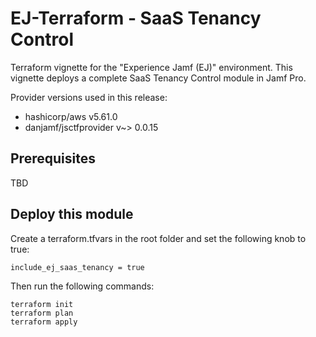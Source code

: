 # EJ-Terraform - SaaS Tenancy Control

Terraform vignette for the "Experience Jamf (EJ)" environment. This vignette deploys a complete SaaS Tenancy Control module in Jamf Pro.

Provider versions used in this release:

- hashicorp/aws v5.61.0
- danjamf/jsctfprovider v~> 0.0.15

## Prerequisites

TBD

## Deploy this module

Create a terraform.tfvars in the root folder and set the following knob to true:

```
include_ej_saas_tenancy = true
```

Then run the following commands:

```
terraform init
terraform plan
terraform apply
```
